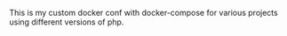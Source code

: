 This is my custom docker conf with docker-compose 
for various projects using different versions of php.